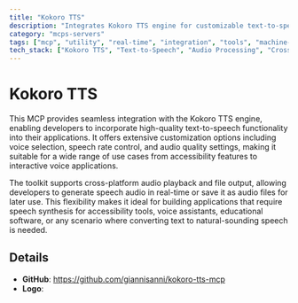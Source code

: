 ```yaml
---
title: "Kokoro TTS"
description: "Integrates Kokoro TTS engine for customizable text-to-speech with cross-platform audio playback and file output capabilities."
category: "mcps-servers"
tags: ["mcp", "utility", "real-time", "integration", "tools", "machine-learning"]
tech_stack: ["Kokoro TTS", "Text-to-Speech", "Audio Processing", "Cross-platform Development"]
---
```


# Kokoro TTS

This MCP provides seamless integration with the Kokoro TTS engine, enabling developers to incorporate high-quality text-to-speech functionality into their applications. It offers extensive customization options including voice selection, speech rate control, and audio quality settings, making it suitable for a wide range of use cases from accessibility features to interactive voice applications.

The toolkit supports cross-platform audio playback and file output, allowing developers to generate speech audio in real-time or save it as audio files for later use. This flexibility makes it ideal for building applications that require speech synthesis for accessibility tools, voice assistants, educational software, or any scenario where converting text to natural-sounding speech is needed.

## Details

- **GitHub**: https://github.com/giannisanni/kokoro-tts-mcp
- **Logo**: 
